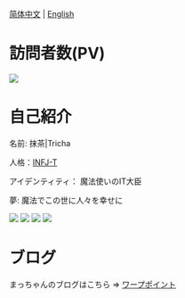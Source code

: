 [简体中文](/README.md) | [English](/README_en.md)

<!-- <img  align="right" src="https://github-readme-stats.vercel.app/api?username=chmoe&show_icons=true&theme=merko"></br> -->

訪問者数(PV)
==
[![](https://count.getloli.com/get/@rtmacha)](https://count.getloli.com)


自己紹介
==
名前: 抹茶|Tricha
 
人格：[INFJ-T](https://www.16personalities.com/ch/infj-%E4%BA%BA%E6%A0%BC)

アイデンティティ： 魔法使いのIT大臣

夢: 魔法でこの世に人々を幸せに

[![](https://img.shields.io/badge/Unity%203D-Pro-%23000000?style=flat-square&logo=Unity&logoColor=ffffff)](https://unity.com/)
[![](https://img.shields.io/badge/IDE-Visual%20Studio%20Code-blue?style=flat-square&logo=visual-studio-code&logoColor=ffffff)](https://code.visualstudio.com/)
[![](https://img.shields.io/badge/IDE-Visual%20Studio-%235c2d91?style=flat-square&logo=Visual-studio&logoColor=ffffff)](https://visualstudio.microsoft.com/)
[![](https://img.shields.io/badge/Mac%20Mini-M1%202020-%23000000?style=flat-square&logo=Apple&logoColor=ffffff)](https://apple.com/)

ブログ
==

まっちゃんのブログはこちら => [ワープポイント](https://blog.cha.moe)


<!-- <img src="https://github-readme-stats.vercel.app/api/top-langs/?username=chmoe&hide=javascript,html&theme=solarized-light&layout=compact"> -->
